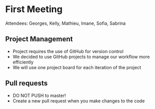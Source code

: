 # First Meeting

Attendees: Georges, Kelly, Mathieu, Imane, Sofia, Sabrina

## Project Management
- Project requires the use of GitHub for version control
- We decided to use GitHub projects to manage our workflow more efficiently
- We will use one project board for each iteration of the project

## Pull requests
- DO NOT PUSH to master! 
- Create a new pull request when you make changes to the code

## 
